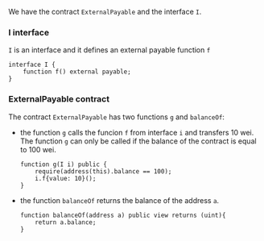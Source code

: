 We have the contract `ExternalPayable` and the interface `I`.
### I interface
`I` is an interface and it defines an external payable function `f`
```
interface I {
	function f() external payable;
}
```

### ExternalPayable contract

The contract `ExternalPayable` has two functions `g` and `balanceOf`: 

- the function `g` calls the funcion `f` from interface `i` and transfers 10 wei. The function `g` can only be called if the balance of the contract is equal to 100 wei.
    ```
    function g(I i) public {
		require(address(this).balance == 100);
		i.f{value: 10}();
	}
    ```
- the function `balanceOf` returns the balance of the address `a`.
    ```
    function balanceOf(address a) public view returns (uint){
        return a.balance;
    }
    ```